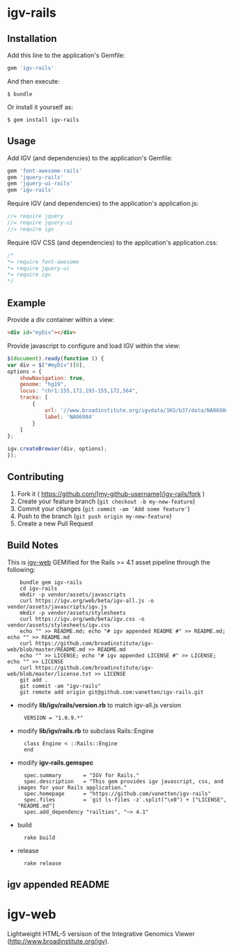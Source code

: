 # igv-rails

## Installation

Add this line to the application's Gemfile:

```ruby
gem 'igv-rails'
```

And then execute:

    $ bundle

Or install it yourself as:

    $ gem install igv-rails

## Usage

Add IGV (and dependencies) to the application's Gemfile:

```ruby
gem 'font-awesome-rails'
gem 'jquery-rails'
gem 'jquery-ui-rails'
gem 'igv-rails'
```

Require IGV (and dependencies) to the application's application.js:

```javascript
//= require jquery
//= require jquery-ui
//= require igv
```

Require IGV CSS (and dependencies) to the application's application.css:

```css
/*
*= require font-awesome
*= require jquery-ui
*= require igv
*/
```

## Example

Provide a div container within a view:

```html
<div id="myDiv"></div>
```

Provide javascript to configure and load IGV within the view:

```javascript
$(document).ready(function () {
var div = $("#myDiv")[0],
options = {
    showNavigation: true,
    genome: "hg19",
    locus: "chr1:155,172,193-155,172,564",
    tracks: [
        {
            url: '//www.broadinstitute.org/igvdata/1KG/b37/data/NA06984/alignment/NA06984.mapped.ILLUMINA.bwa.CEU.low_coverage.20120522.bam',
            label: 'NA06984'
        }
    ]
};

igv.createBrowser(div, options);
});
```

## Contributing

1. Fork it ( https://github.com/[my-github-username]/igv-rails/fork )
2. Create your feature branch (`git checkout -b my-new-feature`)
3. Commit your changes (`git commit -am 'Add some feature'`)
4. Push to the branch (`git push origin my-new-feature`)
5. Create a new Pull Request

## Build Notes

This is [igv-web](https://www.broadinstitute.org/software/igv/home) GEMified for the Rails >= 4.1 asset pipeline through the following:

		bundle gem igv-rails
		cd igv-rails
		mkdir -p vendor/assets/javascripts
		curl https://igv.org/web/beta/igv-all.js -o vendor/assets/javascripts/igv.js
		mkdir -p vendor/assets/stylesheets
		curl https://igv.org/web/beta/igv.css -o vendor/assets/stylesheets/igv.css
		echo "" >> README.md; echo "# igv appended README #" >> README.md; echo "" >> README.md
		curl https://github.com/broadinstitute/igv-web/blob/master/README.md >> README.md
		echo "" >> LICENSE; echo "# igv appended LICENSE #" >> LICENSE; echo "" >> LICENSE
		curl https://github.com/broadinstitute/igv-web/blob/master/license.txt >> LICENSE
		git add .
		git commit -am "igv-rails"
		git remote add origin git@github.com:vanetten/igv-rails.git

* modify **lib/igv/rails/version.rb** to match igv-all.js version

		VERSION = "1.0.9.*"

* modify **lib/igv/rails.rb** to subclass Rails::Engine

		class Engine < ::Rails::Engine
		end

* modify **igv-rails.gemspec**

		spec.summary       = "IGV for Rails."
		spec.description   = "This gem provides igv javascript, css, and images for your Rails application."
		spec.homepage      = "https://github.com/vanetten/igv-rails"
		spec.files         = `git ls-files -z`.split("\x0") + ["LICENSE", "README.md"]
		spec.add_dependency "railties", "~> 4.1"

* build

		rake build

* release

		rake release

## igv appended README

igv-web
=======

Lightweight HTML-5 versison of the Integrative Genomics Viewer (http://www.broadinstitute.org/igv).